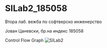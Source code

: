 # SILab2_185058
Втора лаб. вежба по софтверско инженерство 



Јован Цаневски, бр.на индекс 185058


Control Flow Graph
![SlLab2](https://user-images.githubusercontent.com/81372704/120220741-82e87c80-c23d-11eb-911a-f6283cad7121.png)





